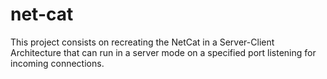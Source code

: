 # net-cat
This project consists on recreating the NetCat in a Server-Client Architecture that can run in a server mode on a specified port listening for incoming connections.
